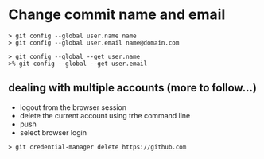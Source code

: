 # Change commit name and email

```console
> git config --global user.name name
> git config --global user.email name@domain.com

> git config --global --get user.name
>% git config --global --get user.email
```

## dealing with multiple accounts (more to follow...)

- logout from the browser session
- delete the current account using trhe command line
- push
- select browser login

```console
> git credential-manager delete https://github.com
```
